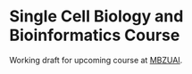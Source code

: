 # Single Cell Biology and Bioinformatics Course

Working draft for upcoming course at [MBZUAI](https://mbzuai.ac.ae). 
